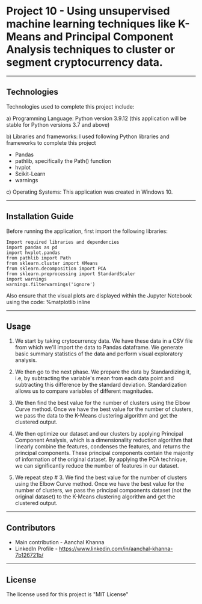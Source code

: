 # Project 10 - Using unsupervised machine learning techniques like K-Means and Principal Component Analysis techniques to cluster or segment cryptocurrency data.

---

## Technologies

Technologies used to complete this project include:

a) Programming Language: Python version 3.9.12 (this application will be stable for Python versions 3.7 and above)

b) Libraries and frameworks: I used following Python libraries and frameworks to complete this project
 - Pandas
 - pathlib, specifically the Path() function
 - hvplot
 - Scikit-Learn
 - warnings

c) Operating Systems: This application was created in Windows 10.

---

## Installation Guide

Before running the application, first import the following libraries:
    
    Import required libraries and dependencies
    import pandas as pd
    import hvplot.pandas
    from pathlib import Path
    from sklearn.cluster import KMeans
    from sklearn.decomposition import PCA
    from sklearn.preprocessing import StandardScaler
    import warnings
    warnings.filterwarnings('ignore')

Also ensure that the visual plots are displayed within the Jupyter Notebook using the code:
    %matplotlib inline

---

## Usage

1) We start by taking crytocurrency data. We have these data in a CSV file from which we'll import the data to Pandas dataframe. We generate basic summary statistics of the data and perform visual exploratory analysis. 

2) We then go to the next phase. We prepare the data by Standardizing it, i.e, by subtracting the variable's mean from each data point and subtracting this difference by the standard deviation. Standardization allows us to compare variables of different magnitudes.

3) We then find the best value for the number of clusters using the Elbow Curve method. Once we have the best value for the number of clusters, we pass the data to the K-Means clustering algorithm and get the clustered output.

4) We then optimize our dataset and our clusters by applying Principal Component Analysis, which is a dimensionality reduction algorithm that linearly combine the features, condenses the features, and returns the principal components. These principal components contain the majority of information of the original dataset. By applying the PCA technique, we can significantly reduce the number of features in our dataset.

5) We repeat step # 3. We find the best value for the number of clusters using the Elbow Curve method. Once we have the best value for the number of clusters, we pass the principal components dataset (not the original dataset) to the K-Means clustering algorithm and get the clustered output.

---

## Contributors

 - Main contribution - Aanchal Khanna
 - LinkedIn Profile - https://www.linkedin.com/in/aanchal-khanna-7b126721b/

---

## License

The license used for this project is "MIT License"